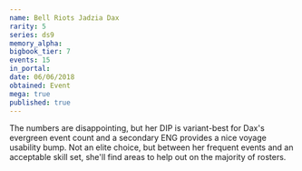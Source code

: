 ```yaml
---
name: Bell Riots Jadzia Dax
rarity: 5
series: ds9
memory_alpha:
bigbook_tier: 7
events: 15
in_portal:
date: 06/06/2018
obtained: Event
mega: true
published: true
---
```


The numbers are disappointing, but her DIP is variant-best for Dax's evergreen event count and a secondary ENG provides a nice voyage usability bump. Not an elite choice, but between her frequent events and an acceptable skill set, she'll find areas to help out on the majority of rosters.
